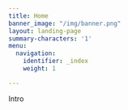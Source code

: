 ```yaml
---
title: Home
banner_image: "/img/banner.png"
layout: landing-page
summary-characters: '1'
menu:
  navigation:
    identifier: _index
    weight: 1

---
```

Intro